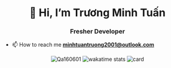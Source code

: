 <h1 align="center">👋 Hi, I’m Trương Minh Tuấn</h1>
<h3 align="center">Fresher Developer</h3>

- 📫 How to reach me **minhtuantruong2001@outlook.com**

<p align="center">
    <img align="center"
        src="https://github-readme-stats.vercel.app/api/top-langs?username=Qa160601&show_icons=true&locale=en&layout=compact&langs_count=8&count_private=true"
        alt="Qa160601"/>
    <img align='center'
        src="https://github-readme-stats.nthnchu.vercel.app/api/wakatime?username=Qa160601&layout=compact"
        alt="wakatime stats" />
    <img align="center"
        src="https://github-readme-stats.vercel.app/api?username=Qa160601&show_icons=true&theme=radical"
        alt="card"/>
</p>

<!-- <h3 align="left">Support:</h3>
<p><a href="https://www.buymeacoffee.com/MinhTuan"> <img align="left"
            src="https://cdn.buymeacoffee.com/buttons/v2/default-yellow.png" height="50" width="210"
            alt="Qa160601" /></a></p><br><br>
 -->
